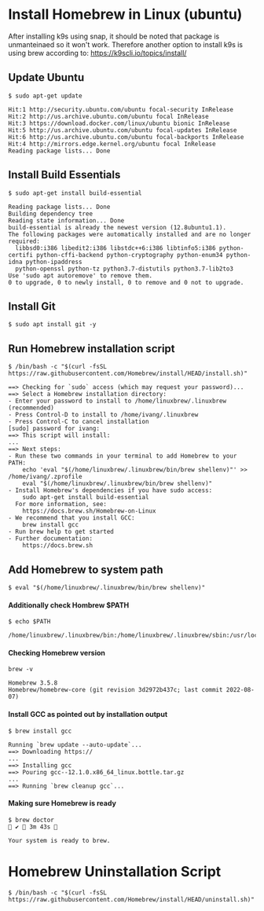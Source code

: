 # Install Homebrew in Linux (ubuntu)

After installing k9s using snap, it should be noted that package is unmanteinaed so it won't work. Therefore another option to install k9s is using brew according to:
https://k9scli.io/topics/install/

## Update Ubuntu

```
$ sudo apt-get update
```

```
Hit:1 http://security.ubuntu.com/ubuntu focal-security InRelease
Hit:2 http://us.archive.ubuntu.com/ubuntu focal InRelease                                                               
Hit:3 https://download.docker.com/linux/ubuntu bionic InRelease                                                         
Hit:5 http://us.archive.ubuntu.com/ubuntu focal-updates InRelease   
Hit:6 http://us.archive.ubuntu.com/ubuntu focal-backports InRelease
Hit:4 http://mirrors.edge.kernel.org/ubuntu focal InRelease
Reading package lists... Done
```

## Install Build Essentials
```
$ sudo apt-get install build-essential
```
```
Reading package lists... Done
Building dependency tree       
Reading state information... Done
build-essential is already the newest version (12.8ubuntu1.1).
The following packages were automatically installed and are no longer required:
  libbsd0:i386 libedit2:i386 libstdc++6:i386 libtinfo5:i386 python-certifi python-cffi-backend python-cryptography python-enum34 python-idna python-ipaddress
  python-openssl python-tz python3.7-distutils python3.7-lib2to3
Use 'sudo apt autoremove' to remove them.
0 to upgrade, 0 to newly install, 0 to remove and 0 not to upgrade.
```

## Install Git
```
$ sudo apt install git -y
```

## Run Homebrew installation script
```
$ /bin/bash -c "$(curl -fsSL https://raw.githubusercontent.com/Homebrew/install/HEAD/install.sh)"
```
```
==> Checking for `sudo` access (which may request your password)...
==> Select a Homebrew installation directory:
- Enter your password to install to /home/linuxbrew/.linuxbrew (recommended)
- Press Control-D to install to /home/ivang/.linuxbrew
- Press Control-C to cancel installation
[sudo] password for ivang: 
==> This script will install:
...
==> Next steps:
- Run these two commands in your terminal to add Homebrew to your PATH:
    echo 'eval "$(/home/linuxbrew/.linuxbrew/bin/brew shellenv)"' >> /home/ivang/.zprofile
    eval "$(/home/linuxbrew/.linuxbrew/bin/brew shellenv)"
- Install Homebrew's dependencies if you have sudo access:
    sudo apt-get install build-essential
  For more information, see:
    https://docs.brew.sh/Homebrew-on-Linux
- We recommend that you install GCC:
    brew install gcc
- Run brew help to get started
- Further documentation:
    https://docs.brew.sh
```

## Add Homebrew to system path
```
$ eval "$(/home/linuxbrew/.linuxbrew/bin/brew shellenv)"   
```

#### Additionally check Hombrew $PATH
```
$ echo $PATH
```
```
/home/linuxbrew/.linuxbrew/bin:/home/linuxbrew/.linuxbrew/sbin:/usr/local/sbin:/usr/local/bin:/usr/sbin:/usr/bin:/sbin:/bin:/usr/games:/usr/local/games:/snap/bin
```

#### Checking Homebrew version
```
brew -v 
```
```
Homebrew 3.5.8
Homebrew/homebrew-core (git revision 3d2972b437c; last commit 2022-08-07)
```

#### Install GCC as pointed out by installation output
```
$ brew install gcc
```
```
Running `brew update --auto-update`...
==> Downloading https://
...
==> Installing gcc
==> Pouring gcc--12.1.0.x86_64_linux.bottle.tar.gz
...
==> Running `brew cleanup gcc`...
```

#### Making sure Homebrew is ready

```
$ brew doctor                                                                                                                             ✔  3m 43s  
```
```
Your system is ready to brew.
```

# Homebrew Uninstallation Script
```
$ /bin/bash -c "$(curl -fsSL https://raw.githubusercontent.com/Homebrew/install/HEAD/uninstall.sh)"
```


